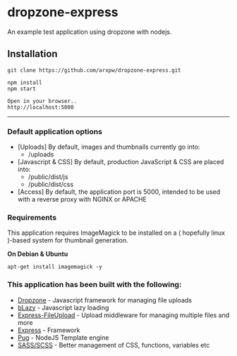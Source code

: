 # dropzone-express
An example test application using dropzone with nodejs.

## Installation
```
git clone https://github.com/arxpw/dropzone-express.git

npm install
npm start

Open in your browser..
http://localhost:5000
```

---

### Default application options
* [Uploads] By default, images and thumbnails currently go into:
  * /uploads
* [Javascript & CSS] By default, production JavaScript & CSS are placed into:
  * /public/dist/js
  * /public/dist/css
* [Access] By default, the application port is 5000, intended to be used with a reverse proxy with NGINX or APACHE

### Requirements
This application requires ImageMagick to be installed on a ( hopefully linux )-based system for thumbnail generation.

**On Debian & Ubuntu**
```
apt-get install imagemagick -y
```

### This application has been built with the following:

* [Dropzone](http://www.dropzonejs.com/) - Javascript framework for managing file uploads
* [bLazy](http://dinbror.dk/blog/blazy/) - Javascript lazy loading
* [Express-FileUpload](https://github.com/richardgirges/express-fileupload) - Upload middleware for managing multiple files and more
* [Express](https://expressjs.com/) - Framework
* [Pug](https://pugjs.org) - NodeJS Template engine
* [SASS/SCSS](http://sass-lang.com/) - Better management of CSS, functions, variables etc